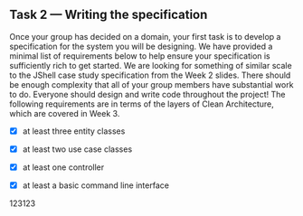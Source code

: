 ## Task 2 — Writing the specification

Once your group has decided on a domain, your first task is to develop a specification for the system you will be designing. We have provided a minimal list of requirements below to help ensure your specification is sufficiently rich to get started. We are looking for something of similar scale to the JShell case study specification from the Week 2 slides. There should be enough complexity that all of your group members have substantial work to do. Everyone should design and write code throughout the project! The following requirements are in terms of the layers of Clean Architecture, which are covered in Week 3.

- [x] at least three entity classes
- [x] at least two use case classes
- [x] at least one controller
- [x] at least a basic command line interface


123123